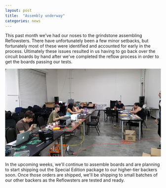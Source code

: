 ```yaml
---
layout: post
title:  "Assembly underway"
categories: news
---
```


<p>This past month we've had our noses to the grindstone assembling Reflowsters. There have unfortunately been a few minor setbacks, but fortunately most of these were identified and accounted for early in the process. Ultimately these issues resulted in us having to go back over the circuit boards by hand after we've completed the reflow process in order to get the boards passing our tests.</p>

<img class="showcase" src="/resources/images/updates/update_09_22_2014_1.jpg">

<!--more-->

<p>In the upcoming weeks, we'll continue to assemble boards and are planning to start shipping out the Special Edition package to our higher-tier backers soon. Once those orders are shipped, we'll be shipping to small batches of our other backers as the Reflowsters are tested and ready.</p>


